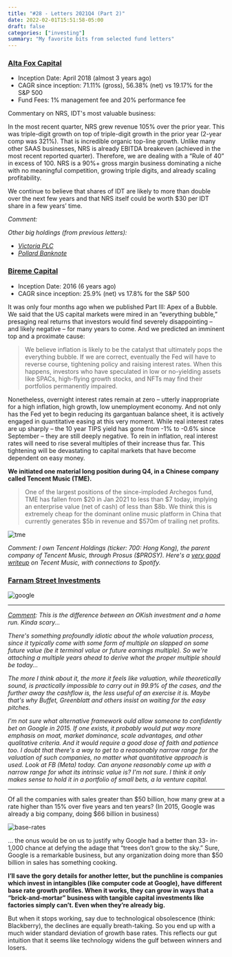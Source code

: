 ```yaml
---
title: "#28 - Letters 2021Q4 (Part 2)"
date: 2022-02-01T15:51:58-05:00
draft: false
categories: ["investing"]
summary: "My favorite bits from selected fund letters"
---
```


### [Alta Fox Capital](https://static1.squarespace.com/static/5aaacb57506fbe4636414126/t/61f8b8cf6faed02fd91ec060/1643690191597/Q4+2021+Alta+Fox+Capital+Quarterly+Letter+-+final.pdf)

- Inception Date: April 2018 (almost 3 years ago)
- CAGR since inception: 71.11% (gross), 56.38% (net) vs 19.17% for the S&P 500
- Fund Fees: 1% management fee and 20% performance fee

Commentary on NRS, IDT's most valuable business:

In the most recent quarter, NRS grew revenue 105% over the prior year. This was triple-digit growth
on top of triple-digit growth in the prior year (2-year comp was 321%). That is incredible organic
top-line growth. Unlike many other SAAS businesses, NRS is already EBITDA breakeven (achieved in
the most recent reported quarter). Therefore, we are dealing with a “Rule of 40” in excess of 100. NRS
is a 90%+ gross margin business dominating a niche with no meaningful competition, growing triple
digits, and already scaling profitability. 

We continue to believe that shares of IDT are likely to more than double over the next few
years and that NRS itself could be worth $30 per IDT share in a few years’ time.

_Comment:_

_Other big holdings (from previous letters):_

- _[Victoria PLC](https://static1.squarespace.com/static/5aaacb57506fbe4636414126/t/612d5d700839fa234e002afc/1630362994098/VCP+Presentation+-+08.30.2021.pdf)_
- _[Pollard Banknote](https://static1.squarespace.com/static/5aaacb57506fbe4636414126/t/60366cb6662f6b44b9a8e617/1614179511023/Pollard+Banknote+Ltd+%28PBL+CN%29+-+02.24.2021.pdf)_


### [Bireme Capital](https://s3.amazonaws.com/bireme/4Q21%20-%20FV.html)

- Inception Date: 2016 (6 years ago)
- CAGR since inception: 25.9% (net) vs 17.8% for the S&P 500

It was only four months ago when we published Part III: Apex of a Bubble. We said that the US capital markets were mired in an “everything bubble,” presaging real returns that investors would find severely disappointing – and likely negative – for many years to come. And we predicted an imminent top and a proximate cause:

<blockquote>

We believe inflation is likely to be the catalyst that ultimately pops the everything bubble. If we are correct, eventually the Fed will have to reverse course, tightening policy and raising interest rates. When this happens, investors who have speculated in low or no-yielding assets like SPACs, high-flying growth stocks, and NFTs may find their portfolios permanently impaired.

</blockquote>

Nonetheless, overnight interest rates remain at zero – utterly inappropriate for a high inflation, high growth, low unemployment economy. And not only has the Fed yet to begin reducing its gargantuan balance sheet, it is actively engaged in quantitative easing at this very moment. While real interest rates are up sharply – the 10 year TIPS yield has gone from -1% to -0.6% since September – they are still deeply negative. To rein in inflation, real interest rates will need to rise several multiples of their increase thus far. This tightening will be devastating to capital markets that have become dependent on easy money.

**We initiated one material long position during Q4, in a Chinese company called Tencent Music (TME).**

<blockquote>

One of the largest positions of the since-imploded Archegos fund, TME has fallen from $20 in Jan 2021 to less than $7 today, implying an enterprise value (net of cash) of less than $8b. We think this is extremely cheap for the dominant online music platform in China that currently generates $5b in revenue and $570m of trailing net profits.

</blockquote>

![tme](/images/tme.png)

_Comment: I own Tencent Holdings (ticker: 700: Hong Kong), the parent company of Tencent Music, through Prosus ($PROSY). Here's a [very good writeup](https://www.techinasia.com/tencent-music-future-spotify) on Tecent Music, with connections to Spotify._


### [Farnam Street Investments](https://orphanira.com/wp-content/uploads/2022/01/January-2022-Client-Letter1.pdf)

![google](/images/google.png)

---

_<u>Comment</u>: This is the difference between an OKish investment and a home run. Kinda scary..._

_There's something profoundly idiotic about the whole valuation process, since it typically come with some form of multiple on slapped on some future value (be it terminal value or future earnings multiple). So we're attaching a multiple years ahead to derive what the proper multiple should be today..._

_The more I think about it, the more it feels like valuation, while theoretically sound, is practically impossible to carry out in 99.9% of the cases, and the further away the cashflow is, the less useful of an exercise it is. Maybe that's why Buffet, Greenblatt and others insist on waiting for the easy pitches._

_I'm not sure what alternative framework ould allow someone to confidently bet on Google in 2015. If one exists, it probably would put way more emphasis on moat, market dominance, scale advantages, and other qualitative criteria. And it would require a good dose of faith and patience too. I doubt that there's a way to get to a reasonably narrow range for the valuation of such companies, no matter what quantitative approach is used. Look at FB (Meta) today. Can anyone reasonably come up with a narrow range for what its intrinsic value is? I'm not sure. I think it only makes sense to hold it in a portfolio of small bets, a la venture capital._

---

Of all the companies with
sales greater than $50 billion, how many
grew at a rate higher than 15% over five
years and ten years? (In 2015, Google was already a big company, doing $66 billion in business)

![base-rates](/images/base-rates.png)

... the onus would be on us
to justify why Google had a better than 33-
in-1,000 chance at defying the adage that
“trees don’t grow to the sky.” Sure, Google is
a remarkable business, but any organization
doing more than $50 billion in sales has
something cooking. 

**I’ll save the gory details for another letter, but the punchline is companies which invest in intangibles (like computer code at Google), have different base rate growth profiles. When it works, they can grow in ways that a “brick-and-mortar” business with tangible capital investments like factories simply can’t. Even when they’re already big.** 

But when it stops working, say due to technological obsolescence (think: Blackberry), the declines are
equally breath-taking. So you end up with a much wider standard deviation of growth base rates.
This reflects our gut intuition that it seems like technology widens the gulf between winners and losers. 


